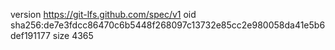 version https://git-lfs.github.com/spec/v1
oid sha256:de7e3fdcc86470c6b5448f268097c13732e85cc2e980058da41e5b6def191177
size 4365
